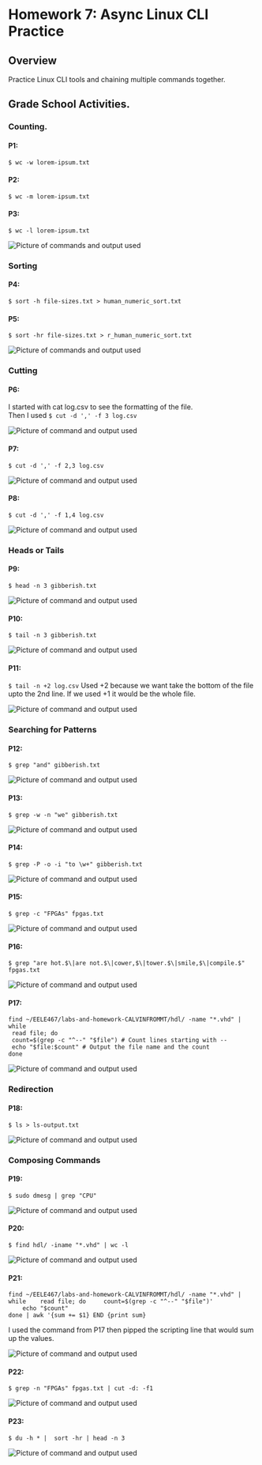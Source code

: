 # Homework 7: Async Linux CLI Practice
## Overview
Practice Linux CLI tools and chaining multiple commands together.   

## Grade School Activities.
### Counting.
#### P1: 
```$ wc -w lorem-ipsum.txt```
#### P2: 
```$ wc -m lorem-ipsum.txt```
#### P3: 
```$ wc -l lorem-ipsum.txt```
   
![Picture of commands and output used](assets/Hw7_counting.png)  

### Sorting
#### P4: 
```$ sort -h file-sizes.txt > human_numeric_sort.txt``` 
#### P5: 
```$ sort -hr file-sizes.txt > r_human_numeric_sort.txt```
   
![Picture of commands and output used](assets/Hw7_Sorting.png)  

### Cutting
#### P6: 
I started with cat log.csv to see the formatting of the file.  
Then I used ```$ cut -d ',' -f 3 log.csv```

![Picture of command and output used](assets/Hw7_cuttingA.png) 

#### P7: 
```$ cut -d ',' -f 2,3 log.csv```
   
![Picture of command and output used](assets/Hw7_cuttingB.png) 

#### P8:
```$ cut -d ',' -f 1,4 log.csv```
   
![Picture of command and output used](assets/Hw7_cuttingC.png) 

### Heads or Tails
#### P9: 
```$ head -n 3 gibberish.txt```
   
![Picture of command and output used](assets/Hw7_HTA.png)

#### P10:
```$ tail -n 3 gibberish.txt```
   
![Picture of command and output used](assets/Hw7_HTB.png) 

#### P11: 
```$ tail -n +2 log.csv``` 
Used +2 because we want take the bottom of the file upto the 2nd line.
If we used +1 it would be the whole file.

![Picture of command and output used](assets/Hw7_HTC.png)

### Searching for Patterns
#### P12: 
```$ grep "and" gibberish.txt```
   
![Picture of command and output used](assets/Hw7_SearchA.png)

#### P13:
```$ grep -w -n "we" gibberish.txt```

![Picture of command and output used](assets/Hw7_SearchB.png)

#### P14: 
```$ grep -P -o -i "to \w+" gibberish.txt```
   
![Picture of command and output used](assets/Hw7_SearchC.png)

#### P15:
```$ grep -c "FPGAs" fpgas.txt```
   
![Picture of command and output used](assets/Hw7_SearchD.png)

#### P16:
```$ grep "are hot.$\|are not.$\|cower,$\|tower.$\|smile,$\|compile.$" fpgas.txt```
   
![Picture of command and output used](assets/Hw7_SearchE.png)

#### P17:
```
find ~/EELE467/labs-and-homework-CALVINFROMMT/hdl/ -name "*.vhd" | while 
 read file; do 
 count=$(grep -c "^--" "$file") # Count lines starting with --  
 echo "$file:$count" # Output the file name and the count 
done
```

![Picture of command and output used](assets/Hw7_SearchF.png)

### Redirection
#### P18:
```
$ ls > ls-output.txt
```
   
![Picture of command and output used](assets/Hw7_redirect.png)

### Composing Commands

#### P19:
```
$ sudo dmesg | grep "CPU"
```

![Picture of command and output used](assets/Hw7_ComposeA.png)

#### P20:
```
$ find hdl/ -iname "*.vhd" | wc -l
```
   
![Picture of command and output used](assets/Hw7_ComposeB.png)

#### P21:
```
find ~/EELE467/labs-and-homework-CALVINFROMMT/hdl/ -name "*.vhd" | while    read file; do     count=$(grep -c "^--" "$file")'
    echo "$count"
done | awk '{sum += $1} END {print sum}
```

I used the command from P17 then pipped the scripting line that would sum up the values.  

![Picture of command and output used](assets/Hw7_ComposeC.png)

#### P22:
```
$ grep -n "FPGAs" fpgas.txt | cut -d: -f1
```
   
![Picture of command and output used](assets/Hw7_ComposeD.png)

#### P23: 
```
$ du -h * |  sort -hr | head -n 3
```
   
![Picture of command and output used](assets/Hw7_ComposeE.png)


